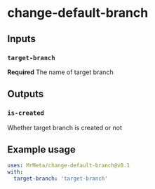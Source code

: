 # change-default-branch

## Inputs

### `target-branch`

**Required** The name of target branch

## Outputs

### `is-created`

Whether target branch is created or not

## Example usage

```yaml
uses: MrMeta/change-default-branch@v0.1
with:
  target-branch: 'target-branch'
